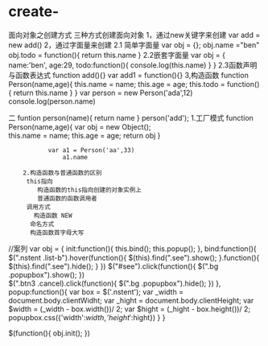 # create-
面向对象之创建方式
三种方式创建面向对象
  1，通过new关键字来创建
      var add = new add()
  2，通过字面量来创建
    2.1 简单字面量
      var obj = {};
      obj.name ="ben"
      obj.todo = function(){
            return this.name
        }
      2.2嵌套字面量
      var obj = {
        name:'ben',
        age:29,
        todo:function(){
          console.log(this.name)
        }
      }
     2.3函数声明与函数表达式
     function add(){}
     var add1 = function(){}
  3,构造函数
  function Person(name,age){
    this.name = name;
    this.age = age;
    this.todo = function(){
        return this.name
     }
  }
  var person = new Person('ada',12)
  console.log(person.name)
  
  二 funtion person(name){
            return name
  }
  person('add');
      1.工厂模式
             function Person(name,age){
                    var obj = new Object();             
                    this.name = name;
                    this.age = age;
                    return obj
                 }
  
               var a1 = Person('aa',33)
                   a1.name
                   
        2.构造函数与普通函数的区别
         this指向
            构造函数的this指向创建的对象实例上
            普通函数的函数调用者
         调用方式
           构造函数 NEW
          命名方式
          构造函数首字母大写
            
  
  //案列
  var obj = {
  	init:function(){
	        this.bind();
            this.popup();
	},
	bind:function(){
            $(".nstent .list-b").hover(function(){
                $(this).find(".see").show();
            }.function(){
                $(this).find(".see").hide();
            }
        })
        $("#see").click(function(){
                $(".bg .popupbox").show();
        })        
        $(".btn3  .cancel).click(function){
                $(".bg .popupbox").hide();
        })
   },
    popup:function(){
     var box = $('.nstent');
     var _width = document.body.clientWidht;
     var _hight = document.body.clientHeight;
     var $width = (_width - box.width())/ 2;
     var $hight = (_hight - box.height())/ 2;
     popupbox.css({'width':$width,'height':$hight})
   }
  }
  
  
  $(function(){
        obj.init();
  })
  
  
  
  
  
  
  
  
  
  
  
  
  
  
  
  
  
  
  
